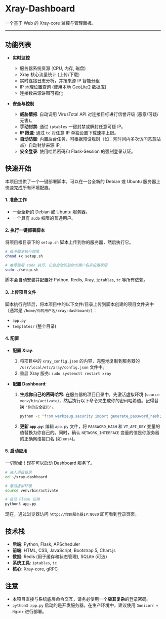 # Xray-Dashboard

一个基于 Web 的 Xray-core 监控与管理面板。

---

## 功能列表

* **实时监控**
    * 服务器系统资源 (CPU, 内存, 磁盘)
    * Xray 核心流量统计 (上传/下载)
    * 实时连接日志分析，并按来源 IP 智能分组
    * IP 地理位置查询 (使用本地 GeoLite2 数据库)
    * 连接数来源饼图可视化

* **安全与控制**
    * **威胁情报**: 自动调用 VirusTotal API 对连接目标进行信誉评级 (恶意/可疑/无害)。
    * **手动封禁**: 通过 `iptables` 一键封禁或解封任意可疑 IP。
    * **IP 限速**: 通过 `tc` 对任意 IP 单独设置下载速率上限。
    * **自动防御**: 内置后台任务，可根据预设规则（如：短时间内多次访问恶意站点）自动封禁来源 IP。
    * **安全登录**: 使用哈希密码和 Flask-Session 的强制登录认证。

##  快速开始

本项目提供了一个一键部署脚本，可以在一台全新的 Debian 或 Ubuntu 服务器上快速完成所有环境配置。

#### 1. 准备工作

* 一台全新的 Debian 或 Ubuntu 服务器。
* 一个具有 `sudo` 权限的普通用户。

#### 2. 执行一键部署脚本

将项目根目录下的 `setup.sh` 脚本上传到你的服务器，然后执行它。

```bash
# 给予脚本执行权限
chmod +x setup.sh

# 推荐使用 sudo 执行，它会自动识别你的用户名来设置权限
sudo ./setup.sh
```

脚本会自动安装并配置好 Python, Redis, Xray, `iptables`, `tc` 等所有依赖。

#### 3. 上传项目文件

脚本执行完毕后，将本项目中的以下文件/目录上传到脚本创建的项目文件夹中（通常是 `/home/你的用户名/xray-dashboard/`）：

* `app.py`
* `templates/` (整个目录)

#### 4. 配置

* **配置 Xray**:
    1.  将项目中的 `xray_config.json` 的内容，完整地复制到服务器的 `/usr/local/etc/xray/config.json` 文件中。
    2.  重启 Xray 服务: `sudo systemctl restart xray`

* **配置 Dashboard**:
    1.  **生成你自己的密码哈希**:
        在服务器的项目目录中，先激活虚拟环境 (`source venv/bin/activate`)，然后执行以下命令来生成你的密码哈希值。记得替换 `'你的安全密码'`。
        ```bash
        python -c "from werkzeug.security import generate_password_hash; print(generate_password_hash('你的安全密码'))"
        ```
    2.  **更新 `app.py`**:
        编辑 `app.py` 文件，将 `PASSWORD_HASH` 和 `VT_API_KEY` 变量的值替换为你自己的。同时，确认 `NETWORK_INTERFACE` 变量的值是你服务器的正确网络接口名 (如 `ens4`)。

#### 5. 启动应用

一切就绪！现在可以启动 Dashboard 服务了。

```bash
# 进入项目目录
cd ~/xray-dashboard

# 激活虚拟环境
source venv/bin/activate

# 启动 Flask 应用
python3 app.py
```

现在，通过浏览器访问 `http://你的服务器IP:8080` 即可看到登录页面。

##  技术栈

* **后端**: Python, Flask, APScheduler
* **前端**: HTML, CSS, JavaScript, Bootstrap 5, Chart.js
* **数据**: Redis (用于缓存和状态管理), SQLite (可选)
* **系统工具**: `iptables`, `tc`
* **核心**: Xray-core, gRPC

##  注意

* 本项目直接与系统底层命令交互，请务必使用一个**极其复杂**的登录密码。
* `python3 app.py` 启动的是开发服务器。在生产环境中，建议使用 `Gunicorn` + `Nginx` 进行部署。
